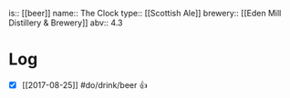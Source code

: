 is:: [[beer]]
name:: The Clock
type:: [[Scottish Ale]]
brewery:: [[Eden Mill Distillery & Brewery]]
abv:: 4.3

# Log
- [x] [[2017-08-25]] #do/drink/beer 👍
